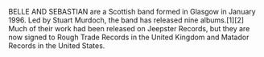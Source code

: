 BELLE AND SEBASTIAN are a Scottish band formed in Glasgow in January 1996. Led by Stuart Murdoch, the band has released nine albums.[1][2] Much of their work had been released on Jeepster Records, but they are now signed to Rough Trade Records in the United Kingdom and Matador Records in the United States.
